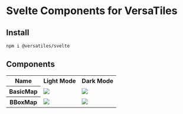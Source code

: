 # Svelte Components for VersaTiles

## Install

```bash
npm i @versatiles/svelte
```

## Components

<table>
	<tr>
		<th>Name</th>
		<th>Light Mode</th>
		<th>Dark Mode</th>
	</tr>
	<tr>
		<th>BasicMap</th>
		<td><img src="https://github.com/versatiles-org/node-versatiles-svelte/releases/latest/download/basic-map-light.png"></td>
		<td><img src="https://github.com/versatiles-org/node-versatiles-svelte/releases/latest/download/basic-map-dark.png"></td>
	</tr>
	<tr>
		<th>BBoxMap</th>
		<td><img src="https://github.com/versatiles-org/node-versatiles-svelte/releases/latest/download/bbox-map-light.png"></td>
		<td><img src="https://github.com/versatiles-org/node-versatiles-svelte/releases/latest/download/bbox-map-dark.png"></td>
	</tr>
</table>
